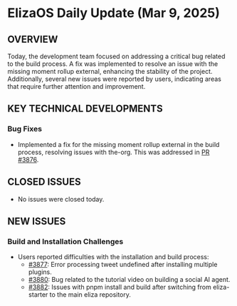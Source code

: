 # ElizaOS Daily Update (Mar 9, 2025)

## OVERVIEW 
Today, the development team focused on addressing a critical bug related to the build process. A fix was implemented to resolve an issue with the missing moment rollup external, enhancing the stability of the project. Additionally, several new issues were reported by users, indicating areas that require further attention and improvement.

## KEY TECHNICAL DEVELOPMENTS

### Bug Fixes
- Implemented a fix for the missing moment rollup external in the build process, resolving issues with the-org. This was addressed in [PR #3876](https://github.com/elizaos/eliza/pull/3876).

## CLOSED ISSUES
- No issues were closed today.

## NEW ISSUES

### Build and Installation Challenges
- Users reported difficulties with the installation and build process:
  - [#3877](https://github.com/elizaos/eliza/issues/3877): Error processing tweet undefined after installing multiple plugins.
  - [#3880](https://github.com/elizaos/eliza/issues/3880): Bug related to the tutorial video on building a social AI agent.
  - [#3882](https://github.com/elizaos/eliza/issues/3882): Issues with pnpm install and build after switching from eliza-starter to the main eliza repository.